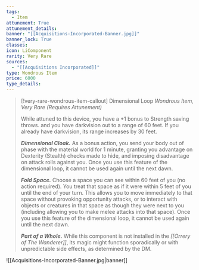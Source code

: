 ```yaml
---
tags:
  - Item
attunement: True
attunement_details: 
banner: "[[Acquisitions-Incorporated-Banner.jpg]]"
banner_lock: True
classes:
icon: LiComponent
rarity: Very Rare
sources:
  - "[[Acquisitions Incorporated]]"
type: Wondrous Item
price: 6000
type_details: 
---
```

>[!very-rare-wondrous-item-callout] Dimensional Loop
>*Wondrous Item, Very Rare (Requires Attunement)*
>
>While attuned to this device, you have a +1 bonus to Strength saving throws. and you have darkvision out to a range of 60 feet. If you already have darkvision, its range increases by 30 feet.
>
>***Dimensional Cloak.*** As a bonus action, you send your body out of phase with the material world for 1 minute, granting you advantage on Dexterity (Stealth) checks made to hide, and imposing disadvantage on attack rolls against you. Once you use this feature of the dimensional loop, it cannot be used again until the next dawn.
>
>***Fold Space.*** Choose a space you can see within 60 feet of you (no action required). You treat that space as if it were within 5 feet of you until the end of your turn. This allows you to move immediately to that space without provoking opportunity attacks, or to interact with objects or creatures in that space as though they were next to you (including allowing you to make melee attacks into that space). Once you use this feature of the dimensional loop, it cannot be used again until the next dawn.
>
>***Part of a Whole.*** While this component is not installed in the *[[Orrery of The Wanderer]]*, its magic might function sporadically or with unpredictable side effects, as determined by the DM.

![[Acquisitions-Incorporated-Banner.jpg|banner]]
